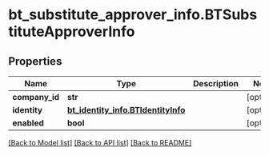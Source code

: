 # bt_substitute_approver_info.BTSubstituteApproverInfo

## Properties
Name | Type | Description | Notes
------------ | ------------- | ------------- | -------------
**company_id** | **str** |  | [optional] 
**identity** | [**bt_identity_info.BTIdentityInfo**](BTIdentityInfo.md) |  | [optional] 
**enabled** | **bool** |  | [optional] 

[[Back to Model list]](../README.md#documentation-for-models) [[Back to API list]](../README.md#documentation-for-api-endpoints) [[Back to README]](../README.md)


